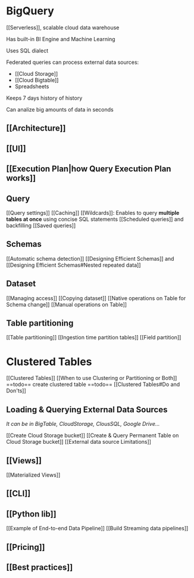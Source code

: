 # BigQuery
[[Serverless]], scalable cloud data warehouse

Has built-in BI Engine and Machine Learning

Uses SQL dialect 

Federated queries can process external data sources:
- [[Cloud Storage]]
- [[Cloud Bigtable]]
- Spreadsheets

Keeps 7 days history of history

Can analize big amounts of data in seconds

## [[Architecture]]
## [[UI]]
## [[Execution Plan|how Query Execution Plan works]]

## Query
[[Query settings]]
[[Caching]]
[[Wildcards]]: Enables to query **multiple tables at once** using concise SQL statements
[[Scheduled queries]] and backfilling
[[Saved queries]]

## Schemas
[[Automatic schema detection]]
[[Designing Efficient Schemas]] and [[Designing Efficient Schemas#Nested repeated data]]

## Dataset
[[Managing access]]
[[Copying dataset]]
[[Native operations on Table for Schema change]]
[[Manual operations on Table]]


## Table partitioning
[[Table partitioning]]
[[Ingestion time partition tables]]
[[Field partition]]

# Clustered Tables
[[Clustered Tables]]
[[When to use Clustering or Partitioning or Both]]
==todo== create clustered table
==todo== [[Clustered Tables#Do and Don'ts]]


## Loading & Querying External Data Sources
*It can be in BigTable, CloudStorage, ClousSQL, Google Drive...*

[[Create Cloud Storage bucket]]
[[Create & Query Permanent Table on Cloud Storage bucket]]
[[External data source Limitations]]

## [[Views]]
[[Materialized Views]]

## [[CLI]]

## [[Python lib]]

 [[Example of End-to-end Data Pipeline]]
 [[Build Streaming data pipelines]]

 ## [[Pricing]]

 ## [[Best practices]]